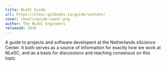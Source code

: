 ```yaml
---
title: NLeSC Guide
url: https://nlesc.gitbooks.io/guide/content/
cover: covers/guide-cover.png
author: The NLeSC Engineers
released: 2016
---
```

A guide to projects and software developent at the Netherlands eScience Center. It both serves as a source of information for exactly how we work at NLeSC, and as a basis for discussions and reaching consensus on this topic.
